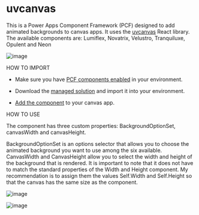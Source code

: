 # uvcanvas

This is a Power Apps Component Framework (PCF) designed to add animated backgrounds to canvas apps. It uses the [uvcanvas](https://uvcanvas.com/) React library. 
The available components are: Lumiflex, Novatrix, Velustro, Tranquiluxe, Opulent and Neon

![image](https://github.com/user-attachments/assets/f42db861-c1e0-472d-b5af-37c52d06df54)

HOW TO IMPORT

- Make sure you have [PCF components enabled](https://learn.microsoft.com/en-us/power-apps/developer/component-framework/component-framework-for-canvas-apps#enable-the-power-apps-component-framework-feature) in your environment.

- Download the [managed solution](https://github.com/carelele/uvcanvas/releases/download/solution/uvcanvas_1_0_0_1_managed.zip) and import it into your environment.

- [Add the component](https://learn.microsoft.com/en-us/power-apps/developer/component-framework/component-framework-for-canvas-apps#add-components-to-a-canvas-app) to your canvas app.

HOW TO USE

The component has three custom properties: BackgroundOptionSet, canvasWidth and canvasHeight. 

BackgroundOptionSet is an options selector that allows you to choose the animated background you want to use among the six available. CanvasWidth and CanvasHeight allow you to select the width and height of the background that is rendered. It is important to note that it does not have to match the standard properties of the Width and Height component. My recommendation is to assign them the values Self.Width and Self.Height so that the canvas has the same size as the component.

![image](https://github.com/user-attachments/assets/27471818-496f-4cba-b98c-6a722b0f9546)

![image](https://github.com/user-attachments/assets/710e278e-bd3e-4b42-8e66-b9d77cedb84e)










